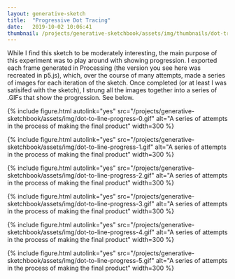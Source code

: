```yaml
---
layout: generative-sketch
title:  "Progressive Dot Tracing"
date:   2019-10-02 10:06:41
thumbnail: /projects/generative-sketchbook/assets/img/thumbnails/dot-tracing.png
---
```


<script>

let sketch = function(p) {

    /*********************/
    /*** INIT VARIABLE ***/
    /*********************/

    const w = Math.min(500, $("#p5-container").width()),
          h = w;

    /* styling vars */
    const dot_r = 25,
          line_w = 5,
          dot_c = "#77bdee",
          line_c = "#d2e9fa";

    /* position vars */
    const n_dots = 15,
          n_lines = n_dots - 1;
    let points = [];

    /* animation vars */
    const n_dot_frames = 4,
          n_line_frames = 4;
    let state = 0,
        frame = 0,
        n_visible_dots = 0,
        n_visible_lines = 0;

    /********************************/
    /*** DECLARE HELPER FUNCTIONS ***/
    /********************************/

    function randomize_position() {
        return [p.random(w * 0.1, w * 0.9), p.random(h * 0.1, h * 0.9)];
    }

    function randomize_positions() {
        points = [];
        for (let i = 0; i < n_dots; i++) {
            let pos = randomize_position();
            while (calculate_min_buffer(pos, i) < dot_r * 2.5) {
                pos = randomize_position();
            }
            points.push(pos);
        }
    }

    function calculate_min_buffer(pos, dot_ix) {
        let min_buffer = w;
        for (let i = 0; i < dot_ix; i++) {
            min_buffer = p.min(min_buffer, p.pow(p.pow(pos[0] - points[i][0], 2) + p.pow(pos[1] - points[i][1], 2), 0.5));
        }
        return min_buffer;
    }

    function on_dot() {
        return state < n_dots;
        // return state % 2 == 0;
        // return (state == 0) | (state % 2 == 1);
    }

    function render_dot_appearing(dot_ix, frame) {
        p.fill(p.color(dot_c));
        p.noStroke();
        p.circle(points[dot_ix][0], points[dot_ix][1], dot_r * frame / n_dot_frames);
    }

    function render_line_appearing(line_ix, frame) {
        p.stroke(p.color(line_c));
        p.strokeWeight(line_w);
        let dx = (points[line_ix + 1][0] - points[line_ix][0]) * frame / n_line_frames,
            dy = (points[line_ix + 1][1] - points[line_ix][1]) * frame / n_line_frames;
        p.line(points[line_ix][0], points[line_ix][1], points[line_ix][0] + dx, points[line_ix][1] + dy);
    }

    /*********************/
    /*** DEFINE SKETCH ***/
    /*********************/

    p.setup = function() {
        p.createCanvas(w, h);
        p.frameRate(15);
        p.background("white");

        randomize_positions();    
    };

    p.draw = function() {
        if (state == 0) {
            p.clear();
            p.background("white");
        }

        if (on_dot()) {
            render_dot_appearing(state - n_visible_lines, frame);
        } else {
            render_line_appearing(state - n_visible_dots, frame);
            for (let i = 0; i < n_visible_dots; i++) render_dot_appearing(i, n_dot_frames);
        }

        frame++;
        if ((on_dot() & frame > n_dot_frames) | (!on_dot() & frame > n_line_frames)) {
            if (on_dot()) n_visible_dots++;
            else n_visible_lines++;
            state++;
            frame = 0;
        }
        if (n_visible_lines >= n_lines & n_visible_dots >= n_dots) {
            state = 0;
            n_visible_dots = 0;
            n_visible_lines = 0;
            randomize_positions();
        }
    };

}

new p5(sketch, 'p5-container');

</script>

While I find this sketch to be moderately interesting, the main purpose of this experiment was to play around with showing progression. I exported each frame generated in Processing (the version you see here was recreated in p5.js), which, over the course of many attempts, made a series of images for each iteration of the sketch. Once completed (or at least I was satisifed with the sketch), I strung all the images together into a series of .GIFs that show the progression. See below.

{% include figure.html autolink="yes" src="/projects/generative-sketchbook/assets/img/dot-to-line-progress-0.gif" alt="A series of attempts in the process of making the final product" width=300 %}

{% include figure.html autolink="yes" src="/projects/generative-sketchbook/assets/img/dot-to-line-progress-1.gif" alt="A series of attempts in the process of making the final product" width=300 %}

{% include figure.html autolink="yes" src="/projects/generative-sketchbook/assets/img/dot-to-line-progress-2.gif" alt="A series of attempts in the process of making the final product" width=300 %}

{% include figure.html autolink="yes" src="/projects/generative-sketchbook/assets/img/dot-to-line-progress-3.gif" alt="A series of attempts in the process of making the final product" width=300 %}

{% include figure.html autolink="yes" src="/projects/generative-sketchbook/assets/img/dot-to-line-progress-4.gif" alt="A series of attempts in the process of making the final product" width=300 %}

{% include figure.html autolink="yes" src="/projects/generative-sketchbook/assets/img/dot-to-line-progress-5.gif" alt="A series of attempts in the process of making the final product" width=300 %}

<style>
    p.fig-paragraph {
        text-align: left !important;
    }
</style>